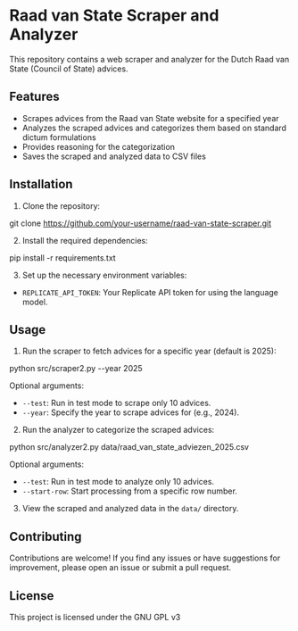 # Raad van State Scraper and Analyzer

This repository contains a web scraper and analyzer for the Dutch Raad van State (Council of State) advices.

## Features

- Scrapes advices from the Raad van State website for a specified year
- Analyzes the scraped advices and categorizes them based on standard dictum formulations
- Provides reasoning for the categorization
- Saves the scraped and analyzed data to CSV files

## Installation

1. Clone the repository:

git clone https://github.com/your-username/raad-van-state-scraper.git

2. Install the required dependencies:

pip install -r requirements.txt

3. Set up the necessary environment variables:
- `REPLICATE_API_TOKEN`: Your Replicate API token for using the language model.

## Usage

1. Run the scraper to fetch advices for a specific year (default is 2025):

python src/scraper2.py --year 2025

Optional arguments:
- `--test`: Run in test mode to scrape only 10 advices.
- `--year`: Specify the year to scrape advices for (e.g., 2024).

2. Run the analyzer to categorize the scraped advices:

python src/analyzer2.py data/raad_van_state_adviezen_2025.csv

Optional arguments:
- `--test`: Run in test mode to analyze only 10 advices.
- `--start-row`: Start processing from a specific row number.

3. View the scraped and analyzed data in the `data/` directory.

## Contributing

Contributions are welcome! If you find any issues or have suggestions for improvement, please open an issue or submit a pull request.

## License

This project is licensed under the GNU GPL v3
